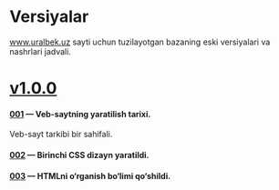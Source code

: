 # Versiyalar
<a href="https://uralbek.netlify.app/">www.uralbek.uz</a> sayti uchun tuzilayotgan bazaning eski versiyalari va nashrlari jadvali.

# <a href="https://v1-0-0.netlify.app/">v1.0.0</a>

<h4><a href="https://0-0-1.netlify.app/">001</a> — Veb-saytning yaratilish tarixi.</h4>
<p>Veb-sayt tarkibi bir sahifali.</p>

<h4><a href="https://0-0-2.netlify.app/">002</a> — Birinchi CSS dizayn yaratildi.</h4>

<h4><a href="https://0-0-3.netlify.app/">003</a> — HTMLni o‘rganish bo‘limi qo‘shildi.</h4>




